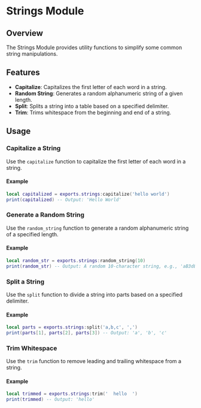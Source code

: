 # Strings Module

## Overview

The Strings Module provides utility functions to simplify some common string manipulations.

## Features

- **Capitalize**: Capitalizes the first letter of each word in a string.
- **Random String**: Generates a random alphanumeric string of a given length.
- **Split**: Splits a string into a table based on a specified delimiter.
- **Trim**: Trims whitespace from the beginning and end of a string.

## Usage

### Capitalize a String

Use the `capitalize` function to capitalize the first letter of each word in a string.

#### Example

```lua
local capitalized = exports.strings:capitalize('hello world')
print(capitalized) -- Output: 'Hello World'
```

### Generate a Random String

Use the `random_string` function to generate a random alphanumeric string of a specified length.

#### Example

```lua
local random_str = exports.strings:random_string(10)
print(random_str) -- Output: A random 10-character string, e.g., 'aB3dE5FgHi'
```

### Split a String

Use the `split` function to divide a string into parts based on a specified delimiter.

#### Example

```lua
local parts = exports.strings:split('a,b,c', ',')
print(parts[1], parts[2], parts[3]) -- Output: 'a', 'b', 'c'
```

### Trim Whitespace

Use the `trim` function to remove leading and trailing whitespace from a string.

#### Example

```lua
local trimmed = exports.strings:trim('  hello  ')
print(trimmed) -- Output: 'hello'
```